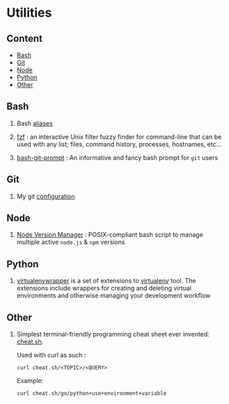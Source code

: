 # Utilities

## Content
* [Bash](#bash)
* [Git](#git)
* [Node](#node)
* [Python](#python)
* [Other](#other)

## Bash
<ol>
<li>

 Bash [aliases](./.bash_aliases)

<li>

 [fzf](https://github.com/junegunn/fzf) : an interactive Unix filter fuzzy finder for command-line that can be used with any list; files, command history, processes, hostnames, etc...

<li>

 [bash-git-prompt](https://github.com/magicmonty/bash-git-prompt) : An informative and fancy bash prompt for `git` users
</ol>

## Git
<ol>
<li> 

My git [configuration](./.gitconfig)
</ol>

## Node
<ol>
<li> 

[Node Version Manager](https://github.com/nvm-sh/nvm) : POSIX-compliant bash script to manage multiple active `node.js` & `npm` versions
</ol>

## Python
<ol>
<li> 

[virtualenvwrapper](https://virtualenvwrapper.readthedocs.io/en/latest/) is a set of extensions to [virtualenv](https://virtualenv.pypa.io/en/latest/) tool. The extensions include wrappers for creating and deleting virtual environments and otherwise managing your development workflow
</ol>

## Other
<ol>
<li>

 Simplest terminal-friendly programming cheat sheet ever invented: [cheat.sh](https://cheat.sh/). 
    
Used with curl as such : 
    
```
curl cheat.sh/<TOPIC>/<QUERY>
```

Example: 

```
curl cheat.sh/go/python+use+environment+variable
```
<ol>